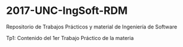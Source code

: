 ﻿# 2017-UNC-IngSoft-RDM
Repositorio de Trabajos Prácticos y material de Ingeniería de Software

Tp1: Contenido del 1er Trabajo Práctico de la materia 
